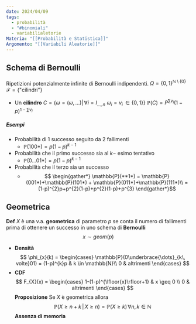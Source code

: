 ```yaml
---
date: 2024/04/09
tags:
  - probabilità
  - "#binomiali"
  - variabilialetorie
Materia: "[[Probabilità e Statistica]]"
Argomento: "[[Variabili Aleatorie]]"
---
```

## Schema di Bernoulli
Ripetizioni potenzialmente infinite di Bernoulli indipendenti.
$\Omega = \{0,1\}^{\mathbb{N}\setminus \{0\}}$
$\mathcal{F}= \{\text{"cilindri"}\}$

- Un **cilindro** $C = \{\omega=(\omega,\dots)|\, \forall i = I_{\dots,n} \,\, \omega_{i} = v_{i} \, \in \{0,1\}\}$
$\mathbb{P}(C) = P^{\sum v_{i}}(1-p)^{1-\sum v_{i}}$

##### Esempi
- Probabilità di 1 successo seguito da 2 fallimenti
	- $\mathbb{P}(100*) = p(1-p)^{k-1}$
- Probabilità che il primo successo sia al $k-$ esimo tentativo
	- $\mathbb{P}(0\dots 01*) = p(1-p)^{k-1}$
- Probabilità che il terzo sia un successo
	- $$
\begin{gather*}
\mathbb{P}(**1*) = \mathbb{P}(001*)+\mathbb{P}(101*) + \mathbb{P}(011*)+\mathbb{P}(111*)\\
=(1-p)^{2}p+p^{2}(1-p)+p^{2}(1-p)+p^{3}
\end{gather*}$$
## Geometrica
**Def** $X$ è una v.a. **geometrica** di parametro $p$ se conta il numero di fallimenti prima di ottenere un successo in uno schema di **Bernoulli**
$$
x\sim geom(p)
$$
- **Densità**
$$
\phi_{x}(k) = \begin{cases}
\mathbb{P}(0\underbrace{\dots}_{k\, volte}01) = (1-p)^{k}p & k \in \mathbb{N}\\
0 & altrimenti
\end{cases}
$$
- **CDF**
$$
F_{X}(x) = \begin{cases}
1-(1-p)^{\lfloor{x}\rfloor+1} & x \geq 0 \\
0 & altrimenti
\end{cases}
$$
**Proposizione** Se $X$ è geometrica allora
$$
\mathbb{P}( X \geq n+ k \,| \, X \geq n ) = \mathbb{P}(X \geq k) \, \forall n,k \in \mathbb{N}
$$
**Assenza di memoria** 